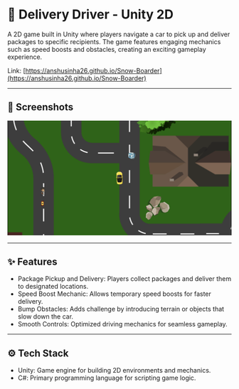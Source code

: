 # 🚗 Delivery Driver - Unity 2D

A 2D game built in Unity where players navigate a car to pick up and deliver packages to specific recipients. The game features engaging mechanics such as speed boosts and obstacles, creating an exciting gameplay experience.

Link: [https://anshusinha26.github.io/Snow-Boarder](https://anshusinha26.github.io/Snow-Boarder)

---

## 📸 Screenshots

![Project](delivery_driver.png)

---

## ✨ Features

- Package Pickup and Delivery: Players collect packages and deliver them to designated locations.
- Speed Boost Mechanic: Allows temporary speed boosts for faster delivery.
- Bump Obstacles: Adds challenge by introducing terrain or objects that slow down the car.
- Smooth Controls: Optimized driving mechanics for seamless gameplay.

---

## ⚙️ Tech Stack

- Unity: Game engine for building 2D environments and mechanics.
- C#: Primary programming language for scripting game logic.
